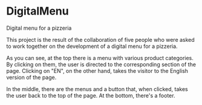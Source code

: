 # DigitalMenu
Digital menu for a pizzeria 

This project is the result of the collaboration of five people who were asked to work together on the development of a digital menu for a pizzeria.

As you can see, at the top there is a menu with various product categories. By clicking on them, the user is directed to the corresponding section of the page. Clicking on "EN", on the other hand, takes the visitor to the English version of the page.

In the middle, there are the menus and a button that, when clicked, takes the user back to the top of the page. At the bottom, there's a footer.
